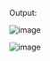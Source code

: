 Output:

![image](https://github.com/user-attachments/assets/7f7b7436-af12-40b4-a6b8-70c28d10149e)

![image](https://github.com/user-attachments/assets/f4e03c1e-bc2d-47f3-abfd-2e5dbbe82422)

